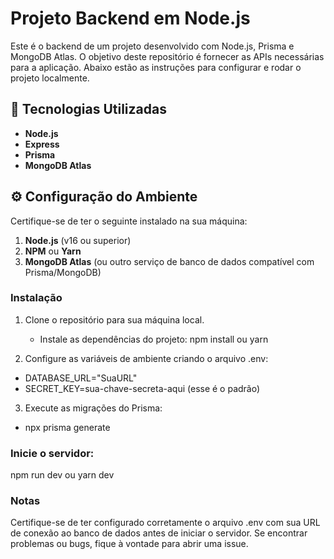 # Projeto Backend em Node.js

Este é o backend de um projeto desenvolvido com Node.js, Prisma e MongoDB Atlas. O objetivo deste repositório é fornecer as APIs necessárias para a aplicação. Abaixo estão as instruções para configurar e rodar o projeto localmente.

## 🚀 Tecnologias Utilizadas
- **Node.js**
- **Express**
- **Prisma**
- **MongoDB Atlas**

## ⚙️ Configuração do Ambiente

Certifique-se de ter o seguinte instalado na sua máquina:
1. **Node.js** (v16 ou superior)
2. **NPM** ou **Yarn**
3. **MongoDB Atlas** (ou outro serviço de banco de dados compatível com Prisma/MongoDB)

### Instalação
1. Clone o repositório para sua máquina local.
   - Instale as dependências do projeto:
npm install
 ou
yarn

2.  Configure as variáveis de ambiente criando o arquivo .env:
 -  DATABASE_URL="SuaURL"
 - SECRET_KEY=sua-chave-secreta-aqui (esse é o padrão)
   
3.  Execute as migrações do Prisma:
- npx prisma generate


### Inicie o servidor:
npm run dev
ou
yarn dev

### Notas
Certifique-se de ter configurado corretamente o arquivo .env com sua URL de conexão ao banco de dados antes de iniciar o servidor. Se encontrar problemas ou bugs, fique à vontade para abrir uma issue.